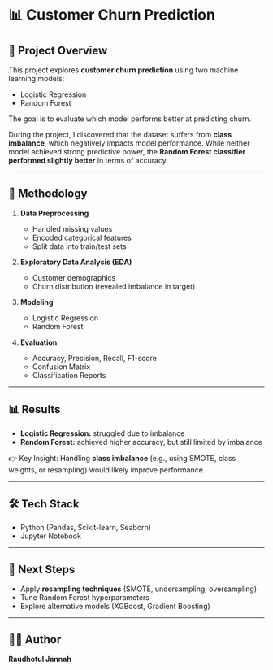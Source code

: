 # 📊 Customer Churn Prediction

## 📌 Project Overview
This project explores **customer churn prediction** using two machine learning models:  
- Logistic Regression  
- Random Forest  

The goal is to evaluate which model performs better at predicting churn.  

During the project, I discovered that the dataset suffers from **class imbalance**, which negatively impacts model performance. While neither model achieved strong predictive power, the **Random Forest classifier performed slightly better** in terms of accuracy.  

---

## 🔎 Methodology
1. **Data Preprocessing**
   - Handled missing values
   - Encoded categorical features
   - Split data into train/test sets

2. **Exploratory Data Analysis (EDA)**
   - Customer demographics
   - Churn distribution (revealed imbalance in target)

3. **Modeling**
   - Logistic Regression  
   - Random Forest  

4. **Evaluation**
   - Accuracy, Precision, Recall, F1-score  
   - Confusion Matrix
   - Classification Reports

---

## 📊 Results
- **Logistic Regression:** struggled due to imbalance  
- **Random Forest:** achieved higher accuracy, but still limited by imbalance  

👉 Key Insight: Handling **class imbalance** (e.g., using SMOTE, class weights, or resampling) would likely improve performance.  

---

## 🛠️ Tech Stack
- Python (Pandas, Scikit-learn, Seaborn)  
- Jupyter Notebook  

---

## 📌 Next Steps
- Apply **resampling techniques** (SMOTE, undersampling, oversampling)  
- Tune Random Forest hyperparameters  
- Explore alternative models (XGBoost, Gradient Boosting)  

---

## 👩‍💻 Author
**Raudhotul Jannah**  

